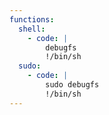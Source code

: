```yaml
---
functions:
  shell:
    - code: |
        debugfs
        !/bin/sh
  sudo:
    - code: |
        sudo debugfs
        !/bin/sh
---
```

